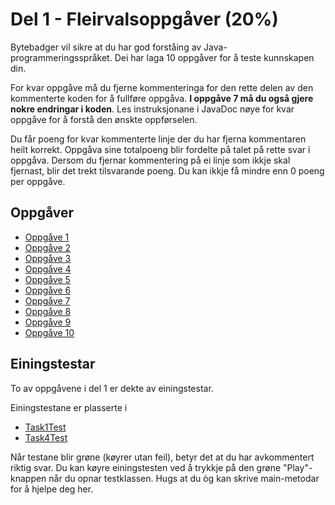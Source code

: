 # Del 1 - Fleirvalsoppgåver (20%)

Bytebadger vil sikre at du har god forståing av Java-programmeringsspråket. Dei har laga 10 oppgåver for å teste kunnskapen din.

For kvar oppgåve må du fjerne kommenteringa for den rette delen av den kommenterte koden for å fullføre oppgåva. **I oppgåve 7 må du også gjere nokre endringar i koden**. Les instruksjonane i JavaDoc nøye for kvar oppgåve for å forstå den ønskte oppførselen.

Du får poeng for kvar kommenterte linje der du har fjerna kommentaren heilt korrekt. Oppgåva sine totalpoeng blir fordelte på talet på rette svar i oppgåva. Dersom du fjernar kommentering på ei linje som ikkje skal fjernast, blir det trekt tilsvarande poeng. Du kan ikkje få mindre enn 0 poeng per oppgåve.

## Oppgåver

* [Oppgåve 1](Task1.java)
* [Oppgåve 2](Task2.java)
* [Oppgåve 3](Task3.java)
* [Oppgåve 4](Task4.java)
* [Oppgåve 5](Task5.java)
* [Oppgåve 6](Task6.java)
* [Oppgåve 7](Task7.java)
* [Oppgåve 8](Task8.java)
* [Oppgåve 9](Task9.java)
* [Oppgåve 10](Task10.java)


## Einingstestar

To av oppgåvene i del 1 er dekte av einingstestar.

Einingstestane er plasserte i

* [Task1Test](../../../../../../test/java/com/bytebadger/assembly/part1/Task1Test.java)
* [Task4Test](../../../../../../test/java/com/bytebadger/assembly/part1/Task4Test.java)

Når testane blir grøne (køyrer utan feil), betyr det at du har avkommentert riktig svar. Du kan køyre einingstesten ved å trykkje på den grøne "Play"-knappen når du opnar testklassen. Hugs at du òg kan skrive main-metodar for å hjelpe deg her.